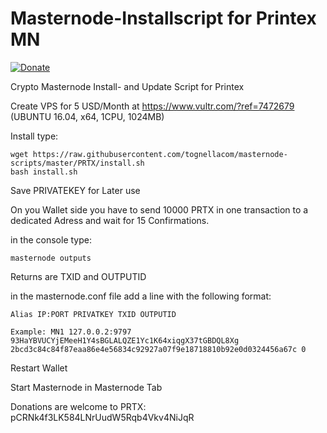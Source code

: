 # Masternode-Installscript for Printex MN
[![Donate](https://img.shields.io/badge/Donate-PayPal-green.svg)](https://www.paypal.com/cgi-bin/webscr?cmd=_s-xclick&hosted_button_id=52GDK7EG3Q2BC)

Crypto Masternode Install- and Update Script for Printex

Create VPS for 5 USD/Month at https://www.vultr.com/?ref=7472679 (UBUNTU 16.04, x64, 1CPU, 1024MB) 

Install type:

    wget https://raw.githubusercontent.com/tognellacom/masternode-scripts/master/PRTX/install.sh
    bash install.sh

Save PRIVATEKEY for Later use

On you Wallet side you have to send 10000 PRTX in one transaction to a dedicated Adress and wait for 15 Confirmations.

in the console type:

    masternode outputs

Returns are TXID and OUTPUTID

in the masternode.conf file add a line with the following format:
    
    Alias IP:PORT PRIVATKEY TXID OUTPUTID

    Example: MN1 127.0.0.2:9797 93HaYBVUCYjEMeeH1Y4sBGLALQZE1Yc1K64xiqgX37tGBDQL8Xg 2bcd3c84c84f87eaa86e4e56834c92927a07f9e18718810b92e0d0324456a67c 0

Restart Wallet

Start Masternode in Masternode Tab

Donations are welcome to PRTX: pCRNk4f3LK584LNrUudW5Rqb4Vkv4NiJqR
